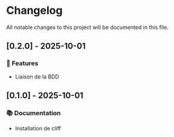 # Changelog

All notable changes to this project will be documented in this file.

## [0.2.0] - 2025-10-01

### 🚀 Features

- Liaison de la BDD

## [0.1.0] - 2025-10-01

### 📚 Documentation

- Installation de cliff

<!-- generated by git-cliff -->
